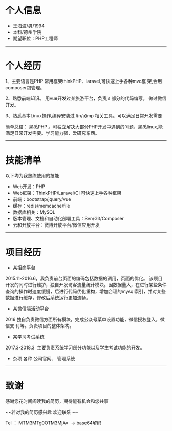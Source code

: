 # 个人信息
- 王海波/男/1994
- 本科/德州学院
- 期望职位：PHP工程师

----

# 个人经历

1、主要语言是PHP 常用框架thinkPHP、laravel,可快速上手各种mvc框
架,会用 composer包管理。

2、熟悉前端知识。 用vue开发过某旅游平台，负责js 部分的代码编写。 做过微信开发。

3、熟悉基本Linux操作,编译安装过 l(n/a)mp 相关工具。可以满足日常开发需要

简单总结： 熟悉PHP 。可独立解决大部分PHP开发中遇到的问题，熟悉linux,能满足日常开发需要。学习能力强，爱研究东西。
  
  
---

# 技能清单
以下均为我熟练使用的技能
- Web开发：PHP
- Web框架：ThinkPHP/Laravel/CI 可快速上手各种框架
- 前端：bootstrap/jquery/vue
- 缓存：redis/memcache/file
- 数据库相关：MySQL
- 版本管理、文档和自动化部署工具：Svn/Git/Composer
- 云和开放平台：微博开放平台/微信应用开发

----

# 项目经历
- 某招商平台

2015.11-2016.6，我负责前台页面的编码包括数据的调用，页面的优化。
该项目开发的同时进行维护，独自开发访客流量统计模块。因数据量大，在进行某些条件查询的操作时速度缓慢，后进行代码优化重构，增加合理的mysql索引，并对某些数据进行缓存，修改后系统运行更加流畅。


- 某微信端活动平台
 
2016 独自负责微信方面所有模块，完成公众号菜单设置功能，微信授权登入，微信支
付等。负责项目的整体架构。

- 某学习考试系统

2017.3-2018.3  主要负责系统学习部分功能以及学生考试功能的开发。

- 杂项
各种 公司官网、 管理系统  

----
# 致谢

感谢您花时间阅读我的简历，期待能有机会和您共事

~~若对我的简历感兴趣 欢迎联系 ~~

 Tel ： MTM3MTg0OTM3MjA=  -> base64解码

